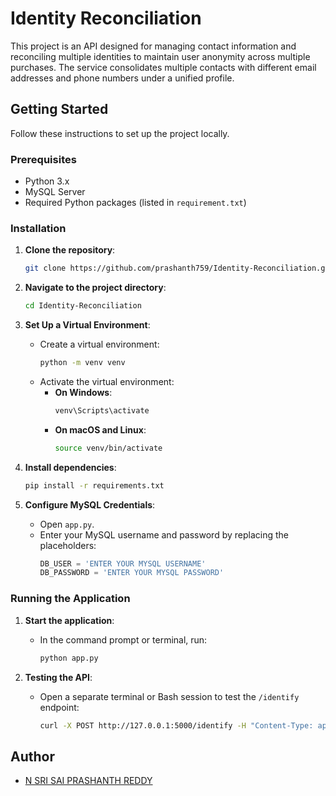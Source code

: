 # Identity Reconciliation

This project is an API designed for managing contact information and reconciling multiple identities to maintain user anonymity across multiple purchases. The service consolidates multiple contacts with different email addresses and phone numbers under a unified profile.

## Getting Started

Follow these instructions to set up the project locally.

### Prerequisites

- Python 3.x
- MySQL Server
- Required Python packages (listed in `requirement.txt`)

### Installation

1. **Clone the repository**:
    ```bash
    git clone https://github.com/prashanth759/Identity-Reconciliation.git
    ```
   
2. **Navigate to the project directory**:
    ```bash
    cd Identity-Reconciliation
    ```

3. **Set Up a Virtual Environment**:
   - Create a virtual environment:
     ```bash
     python -m venv venv
     ```
   - Activate the virtual environment:
     - **On Windows**:
       ```bash
       venv\Scripts\activate
       ```
     - **On macOS and Linux**:
       ```bash
       source venv/bin/activate
       ```

4. **Install dependencies**:
    ```bash
    pip install -r requirements.txt
    ```

5. **Configure MySQL Credentials**:
   - Open `app.py`.
   - Enter your MySQL username and password by replacing the placeholders:
     ```python
     DB_USER = 'ENTER YOUR MYSQL USERNAME'
     DB_PASSWORD = 'ENTER YOUR MYSQL PASSWORD'
     ```

### Running the Application

1. **Start the application**:
   - In the command prompt or terminal, run:
     ```bash
     python app.py
     ```

2. **Testing the API**:
   - Open a separate terminal or Bash session to test the `/identify` endpoint:
     ```bash
     curl -X POST http://127.0.0.1:5000/identify -H "Content-Type: application/json" -d '{"email": "srisaiprashanthreddy@gmail.com", "phoneNumber": "9381735282"}'
     ```

## Author

- [N SRI SAI PRASHANTH REDDY](https://github.com/prashanth759)
